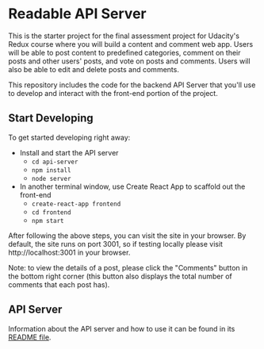 # Readable API Server

This is the starter project for the final assessment project for Udacity's Redux course where you will build a content and comment web app. Users will be able to post content to predefined categories, comment on their posts and other users' posts, and vote on posts and comments. Users will also be able to edit and delete posts and comments.

This repository includes the code for the backend API Server that you'll use to develop and interact with the front-end portion of the project.

## Start Developing

To get started developing right away:

* Install and start the API server
    - `cd api-server`
    - `npm install`
    - `node server`
* In another terminal window, use Create React App to scaffold out the front-end
    - `create-react-app frontend`
    - `cd frontend`
    - `npm start`

After following the above steps, you can visit the site in your browser. By default, the site runs on port 3001, so if testing locally please visit http://localhost:3001 in your browser.

Note: to view the details of a post, please click the "Comments" button in the bottom right corner (this button also displays the total number of comments that each post has).

## API Server

Information about the API server and how to use it can be found in its [README file](api-server/README.md).
